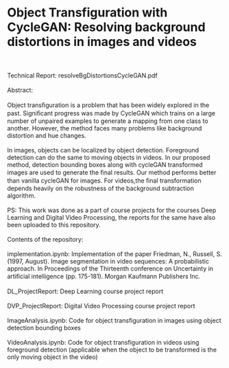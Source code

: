 # Object Transfiguration with CycleGAN: Resolving background distortions in images and videos
<br /><br />
Technical Report: resolveBgDistortionsCycleGAN.pdf
<br /><br />
Abstract:
<br /><br />
Object transﬁguration is a problem that has been widely explored in the past. Signiﬁcant progress was made by CycleGAN which trains on a large number of unpaired examples to generate a mapping from one class to another. However, the method faces many problems like background distortion and hue changes. 
<br /><br />
In images, objects can be localized by object detection. Foreground detection can do the same to moving objects in videos. In our proposed method, detection bounding boxes along with cycleGAN transformed images are used to generate the ﬁnal results. Our method performs better than vanilla cycleGAN for images. For videos,the ﬁnal transformation depends heavily on the robustness of the background subtraction algorithm.
<br /><br />
PS: This work was done as a part of course projects for the courses Deep Learning and Digital Video Processing, the reports for the same have also been uploaded to this repository. 
<br /><br />
Contents of the repository: <br /><br />
implementation.ipynb: Implementation of the paper  Friedman, N., Russell, S. (1997, August). Image segmentation in video sequences: A probabilistic approach. In Proceedings of the Thirteenth conference on Uncertainty in artiﬁcial intelligence (pp. 175-181). Morgan Kaufmann Publishers Inc.<br /><br />
DL_ProjectReport: Deep Learning course project report<br /><br />
DVP_ProjectReport: Digital Video Processing course project report<br /><br />
ImageAnalysis.ipynb: Code for object transfiguration in images using object detection bounding boxes <br /><br />
VideoAnalysis.ipynb: Code for object transfiguration in videos using foreground detection (applicable when the object to be transformed is the only moving object in the video)  <br /><br />


